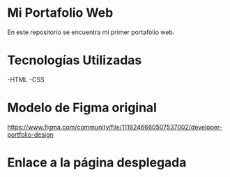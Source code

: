 # Mi Portafolio Web

En este repositorio se encuentra mi primer portafolio web.

# Tecnologías Utilizadas

-HTML
-CSS

# Modelo de Figma original

https://www.figma.com/community/file/1116246660507537002/developer-portfolio-design

# Enlace a la página desplegada
